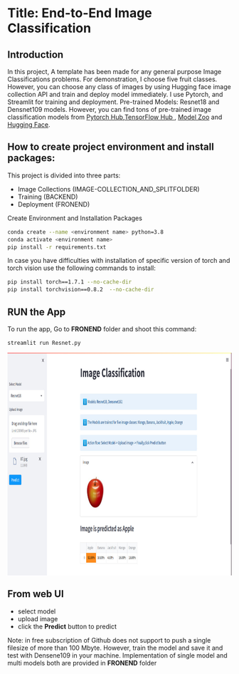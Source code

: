
# Title: End-to-End Image Classification

## Introduction
In this project, A template has been made for any general purpose Image Classifications problems. For demonstration, I choose  five fruit classes. However, you can choose any class of images by using Hugging face image collection API and train and deploy model immediately. I use Pytorch, and Streamlit for training and deployment. Pre-trained Models: Resnet18 and Densnet109 models. However, you can find tons of pre-trained image classification models from 
[Pytorch Hub](https://pytorch.org/hub/),[TensorFlow Hub ](https://www.tensorflow.org/hub), [Model Zoo](https://modelzoo.co/)
and [Hugging Face](https://huggingface.co/docs/hub/models-the-hub).

## How to create project environment and install packages:
This project is divided into three parts:
 - Image Collections (IMAGE-COLLECTION_AND_SPLITFOLDER)
 - Training (BACKEND)
 - Deployment (FRONEND)


Create Environment and Installation Packages

```bash
conda create --name <environment name> python=3.8
conda activate <environment name>
pip install -r requirements.txt
```
In case you have difficulties with installation of specific version of torch and torch vision use the following commands to install:
```bash
pip install torch==1.7.1 --no-cache-dir
pip install torchvision==0.8.2  --no-cache-dir
```
## RUN the App
To run the app, Go to __FRONEND__ folder and shoot this command:              
```bash
streamlit run Resnet.py
```


<img align="center" width="1000" height="500" src="https://github.com/Helal-Chowdhury/IMAGE-CLASSIFICATION/blob/main/image.jpg">




## From web UI 
 - select model
 - upload image
 - click the **Predict** button to predict

Note: in free subscription of Github does not support to push a single filesize of more than 100 Mbyte. However, train the model and save it and test with Densene109 in your machine. Implementation of single model and multi models both are provided in __FRONEND__ folder

